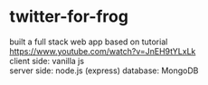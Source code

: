 # twitter-for-frog
built a full stack web app based on tutorial https://www.youtube.com/watch?v=JnEH9tYLxLk<br>
client side: vanilla js<br>
server side: node.js (express)
database: MongoDB
